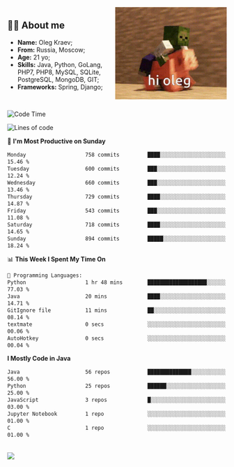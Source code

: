 <img align="right" height="211" width="256" src="res/hi-oleg.gif">
<div>
	<h2>👨‍💻 About me</h2>
	<ul align="left">
	    <li><strong>Name:</strong> Oleg Kraev;</li>
	    <li><strong>From:</strong> Russia, Moscow;</li>
	    <li><strong>Age:</strong> 21 yo;</li>
	    <li><strong>Skills:</strong> Java, Python, GoLang, PHP7, PHP8, MySQL, SQLite, PostgreSQL, MongoDB, GIT;</li>
	    <li><strong>Frameworks:</strong> Spring, Django;</li>
	</ul>
</div>
<br>

<!--START_SECTION:waka-->
![Code Time](http://img.shields.io/badge/Code%20Time-1%2C139%20hrs%2012%20mins-blue)

![Lines of code](https://img.shields.io/badge/From%20Hello%20World%20I%27ve%20Written-1.8%20million%20lines%20of%20code-blue)

📅 **I'm Most Productive on Sunday** 

```text
Monday                   758 commits         ████░░░░░░░░░░░░░░░░░░░░░   15.46 % 
Tuesday                  600 commits         ███░░░░░░░░░░░░░░░░░░░░░░   12.24 % 
Wednesday                660 commits         ███░░░░░░░░░░░░░░░░░░░░░░   13.46 % 
Thursday                 729 commits         ████░░░░░░░░░░░░░░░░░░░░░   14.87 % 
Friday                   543 commits         ███░░░░░░░░░░░░░░░░░░░░░░   11.08 % 
Saturday                 718 commits         ████░░░░░░░░░░░░░░░░░░░░░   14.65 % 
Sunday                   894 commits         █████░░░░░░░░░░░░░░░░░░░░   18.24 % 
```


📊 **This Week I Spent My Time On** 

```text
💬 Programming Languages: 
Python                   1 hr 48 mins        ███████████████████░░░░░░   77.03 % 
Java                     20 mins             ████░░░░░░░░░░░░░░░░░░░░░   14.71 % 
GitIgnore file           11 mins             ██░░░░░░░░░░░░░░░░░░░░░░░   08.14 % 
textmate                 0 secs              ░░░░░░░░░░░░░░░░░░░░░░░░░   00.06 % 
AutoHotkey               0 secs              ░░░░░░░░░░░░░░░░░░░░░░░░░   00.04 % 
```

**I Mostly Code in Java** 

```text
Java                     56 repos            ██████████████░░░░░░░░░░░   56.00 % 
Python                   25 repos            ██████░░░░░░░░░░░░░░░░░░░   25.00 % 
JavaScript               3 repos             █░░░░░░░░░░░░░░░░░░░░░░░░   03.00 % 
Jupyter Notebook         1 repo              ░░░░░░░░░░░░░░░░░░░░░░░░░   01.00 % 
C                        1 repo              ░░░░░░░░░░░░░░░░░░░░░░░░░   01.00 % 
```




<!--END_SECTION:waka-->

<br>
<img align="center" src="https://wakatime.com/share/@hteppl/18a68a4e-e1fb-41eb-b9f2-e999d76b9bac.svg">
